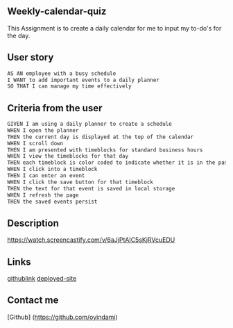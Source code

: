 ## Weekly-calendar-quiz

This Assignment is to create a daily calendar for me to input my to-do's for the day.

## User story

```md
AS AN employee with a busy schedule
I WANT to add important events to a daily planner
SO THAT I can manage my time effectively
```

## Criteria from the user

```md
GIVEN I am using a daily planner to create a schedule
WHEN I open the planner
THEN the current day is displayed at the top of the calendar
WHEN I scroll down
THEN I am presented with timeblocks for standard business hours
WHEN I view the timeblocks for that day
THEN each timeblock is color coded to indicate whether it is in the past, present, or future
WHEN I click into a timeblock
THEN I can enter an event
WHEN I click the save button for that timeblock
THEN the text for that event is saved in local storage
WHEN I refresh the page
THEN the saved events persist
```

## Description

https://watch.screencastify.com/v/6aJjPtAIC5sKjRVcuEDU

## Links

[githublink](https://github.com/oyindami/weekly-calendar)
[deployed-site]()


## Contact me

[Github] (https://github.com/oyindami)
